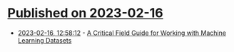 # [Published on 2023-02-16](index.md)

* [2023-02-16, 12:58:12](https://news.ycombinator.com/item?id=34818081) - [A Critical Field Guide for Working with Machine Learning Datasets](https://knowingmachines.org/critical-field-guide-mob)
